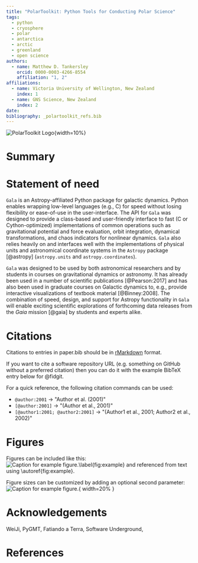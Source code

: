 ```yaml
---
title: "PolarToolkit: Python Tools for Conducting Polar Science"
tags:
  - python
  - cryosphere
  - polar
  - antarctica
  - arctic
  - greenland
  - open science
authors:
  - name: Matthew D. Tankersley
    orcid: 0000-0003-4266-8554
    affiliation: "1, 2"
affiliations:
  - name: Victoria University of Wellington, New Zealand
    index: 1
  - name: GNS Science, New Zealand
    index: 2
date:
bibliography: _polartoolkit_refs.bib
---
```


![PolarToolkit Logo](../docs/logo_dark.png){width=10%}

<!-- Title options:
PolarToolkit: Python Tools for Conducting Polar Science
Cryospheric Insights Made Easy: Exploring PolarToolkit for Polar Studies
PolarToolkit: A Comprehensive Software Suite for Antarctic Research
PolarToolkit: Software for Cryospheric Mapping, Analysis, and Data Retrieval
PolarToolkit: Software to Aide in Cryospheric Research
PolarToolkit: Facilitating Cryospheric Research with Open-Source Software -->

# Summary

# Statement of need

`Gala` is an Astropy-affiliated Python package for galactic dynamics. Python
enables wrapping low-level languages (e.g., C) for speed without losing
flexibility or ease-of-use in the user-interface. The API for `Gala` was
designed to provide a class-based and user-friendly interface to fast (C or
Cython-optimized) implementations of common operations such as gravitational
potential and force evaluation, orbit integration, dynamical transformations,
and chaos indicators for nonlinear dynamics. `Gala` also relies heavily on and
interfaces well with the implementations of physical units and astronomical
coordinate systems in the `Astropy` package [@astropy] (`astropy.units` and
`astropy.coordinates`).

`Gala` was designed to be used by both astronomical researchers and by students
in courses on gravitational dynamics or astronomy. It has already been used in a
number of scientific publications [@Pearson:2017] and has also been used in
graduate courses on Galactic dynamics to, e.g., provide interactive
visualizations of textbook material [@Binney:2008]. The combination of speed,
design, and support for Astropy functionality in `Gala` will enable exciting
scientific explorations of forthcoming data releases from the _Gaia_ mission
[@gaia] by students and experts alike.

# Citations

Citations to entries in paper.bib should be in
[rMarkdown](http://rmarkdown.rstudio.com/authoring_bibliographies_and_citations.html)
format.

If you want to cite a software repository URL (e.g. something on GitHub without
a preferred citation) then you can do it with the example BibTeX entry below for
@fidgit.

For a quick reference, the following citation commands can be used:

- `@author:2001` -> "Author et al. (2001)"
- `[@author:2001]` -> "(Author et al., 2001)"
- `[@author1:2001; @author2:2001]` -> "(Author1 et al., 2001; Author2 et al.,
  2002)"

# Figures

Figures can be included like this:
![Caption for example figure.\label{fig:example}](figure.png) and referenced
from text using \autoref{fig:example}.

Figure sizes can be customized by adding an optional second parameter:
![Caption for example figure.](figure.png){ width=20% }

# Acknowledgements

WeiJi, PyGMT, Fatiando a Terra, Software Underground,

# References
